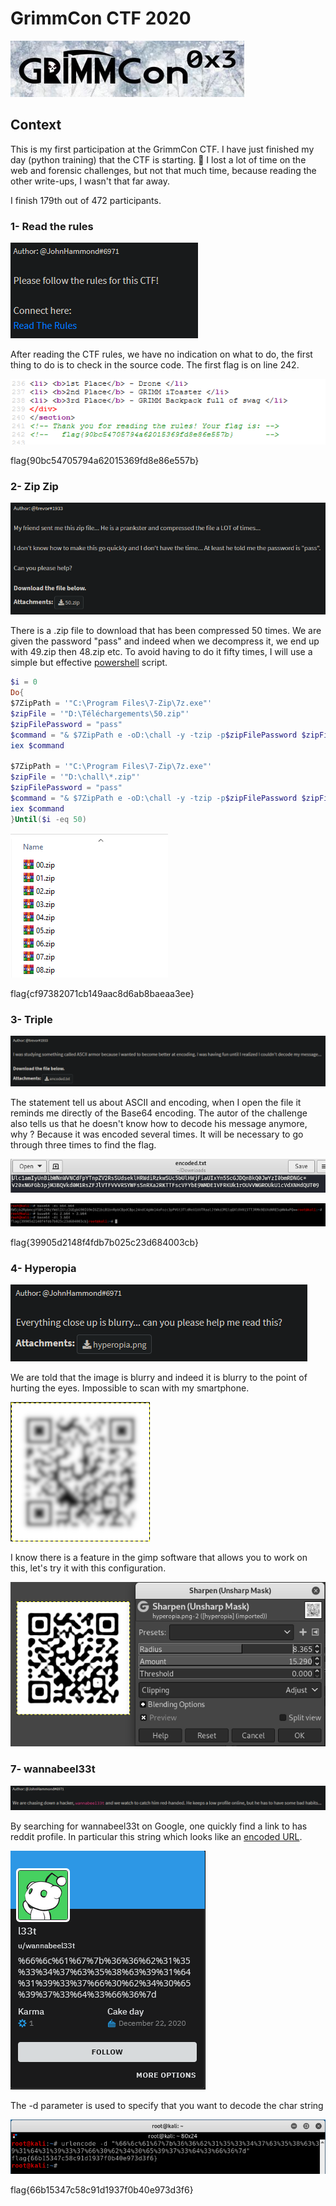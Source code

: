 # GrimmCon CTF 2020

![](images/grimm.png)

## Context

This is my first participation at the GrimmCon CTF. I have just finished my day (python training) that the CTF is starting. 🤯 I lost a lot of time on the web and forensic challenges, but not that much time, because reading the other write-ups, I wasn't that far away.

I finish 179th out of 472 participants.

### 1- Read the rules

![](images/read_the_rules.png)

After reading the CTF rules, we have no indication on what to do, the first thing to do is to check in the source code. The first flag is on line 242.

![](images/rules_flag.png)

flag{90bc54705794a62015369fd8e86e557b}

### 2- Zip Zip

![](images/zipzip_state.png)

There is a .zip file to download that has been compressed 50 times. We are given the password "pass" and indeed when we decompress it, we end up with 49.zip then 48.zip etc. To avoid having to do it fifty times, I will use a simple but effective [powershell](https://github.com/0xLuks/CTF/blob/main/GrimmCon%202020/scripts/multiple_unzip.ps1) script.

```powershell
$i = 0
Do{
$7ZipPath = '"C:\Program Files\7-Zip\7z.exe"' 
$zipFile = '"D:\Téléchargements\50.zip"' 
$zipFilePassword = "pass" 
$command = "& $7ZipPath e -oD:\chall -y -tzip -p$zipFilePassword $zipFile" 
iex $command

$7ZipPath = '"C:\Program Files\7-Zip\7z.exe"' 
$zipFile = '"D:\chall\*.zip"' 
$zipFilePassword = "pass" 
$command = "& $7ZipPath e -oD:\chall -y -tzip -p$zipFilePassword $zipFile" 
iex $command
}Until($i -eq 50)
```
![](images/after_unzip.png)

flag{cf97382071cb149aac8d6ab8baeaa3ee}

### 3- Triple

![](images/triple_state.png)

The statement tell us about ASCII and encoding, when I open the file it reminds me directly of the Base64 encoding. The autor of the challenge also tells us that he doesn't know how to decode his message anymore, why ? Because it was encoded several times. It will be necessary to go through three times to find the flag.

![](images/encoded.png)

![](images/b64_dc.png)

flag{39905d2148f4fdb7b025c23d684003cb}

### 4- Hyperopia

![](images/hyperopia_state.png)

We are told that the image is blurry and indeed it is blurry to the point of hurting the eyes. Impossible to scan with my smartphone.

![](images/qr_code.png)

I know there is a feature in the gimp software that allows you to work on this, let's try it with this configuration.

![](images/qr_code_sharp.png)

### 7- wannabeel33t

![](images/wannabeel33t.png)

By searching for wannabeel33t on Google, one quickly find a link to has reddit profile. In particular this string which looks like an [encoded URL](https://fr.wikipedia.org/wiki/Encodage-pourcent).

![](images/reddit_profile.png)

The -d parameter is used to specify that you want to decode the char string

![](images/wannabee_flag.png)

flag{66b15347c58c91d1937f0b40e973d3f6}
